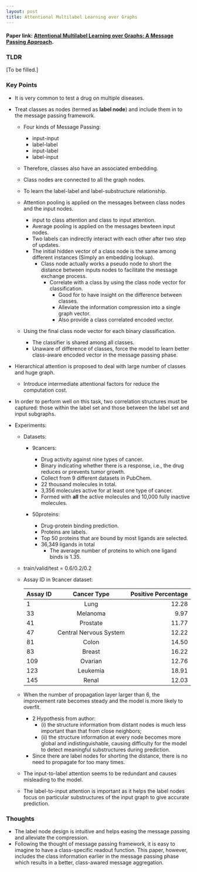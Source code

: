 ```yaml
---
layout: post
title: Attentional Multilabel Learning over Graphs
---
```


#### Paper link: [Attentional Multilabel Learning over Graphs: A Message Passing Approach](https://arxiv.org/abs/1804.00293).
### TLDR
[To be filled.]

### Key Points
- It is very common to test a drug on multiple diseases.
- Treat classes as nodes (termed as **label node**) and include them in to the message passing framework.
    - Four kinds of Message Passing:
        - input-input
        - label-label
        - input-label
        - label-input
    - Therefore, classes also have an associated embedding.
    - Class nodes are connected to all the graph nodes.
    - To learn the label-label and label-substructure relationship.
    - Attention pooling is applied on the messages between class nodes and the input nodes.
        - input to class attention and class to input attention.
        - Average pooling is applied on the messages bewteen input nodes.
        - Two labels can indirectly interact with each other after two step of updates.
        - The initial hidden vector of a class node is the same among different instances (Simply an embedding lookup).
            - Class node actually works a pseudo node to short the distance between inputs nodes to facilitate the message exchange process.
                - Correlate with a class by using the class node vector for classification.
                    - Good for to have insight on the difference between classes.
                    - Alleviate the information compression into a single graph vector.
                    - Also provide a class correlated encoded vector.

    - Using the final class node vector for each binary classification.
        - The classifier is shared among all classes.
        - Unaware of difference of classes, force the model to learn better class-aware encoded vector in the message passing phase.
- Hierarchical attention is proposed to deal with large number of classes and huge graph.
    - Introduce intermediate attentional factors for reduce the computation cost.

- In order to perform well on this task, two correlation structures must be captured: those within the label set and those between the label set and input subgraphs.

- Experiments:
    - Datasets:
        - 9cancers:
            - Drug activity against nine types of cancer.
            - Binary indicating whether there is a response, i.e., the drug reduces or prevents tumor growth.
            - Collect from 9 different datasets in PubChem.
            - 22 thousand molecules in total.
            - 3,356 molecules active for at least one type of cancer. 
            - Formed with **all** the active molecules and 10,000 fully inactive molecules.

        - 50proteins:
            - Drug-protein binding prediction.
            - Proteins are labels.
            - Top 50 proteins that are bound by most ligands are selected.
            - 36,349 ligands in total 
                - The average number of proteins to which one ligand binds is 1.35.

    - train/valid/test = 0.6/0.2/0.2
    - Assay ID in 9cancer dataset:

        |Assay ID |Cancer Type |Positive Percentage|
        | ------------- |:-------------:| -----:|
        |1 |Lung |12.28|
        |33 |Melanoma |9.97|
        |41 |Prostate |11.77|
        |47 |Central Nervous System |12.22|
        |81 |Colon |14.50|
        |83 |Breast |16.22|
        |109 |Ovarian |12.76|
        |123 |Leukemia |18.91|
        |145 |Renal |12.03|

    - When the number of propagation layer larger than 6, the improvement rate becomes steady and the model is more likely to overfit.
        - 2 Hypothesis from author:
            - (i) the structure information from distant nodes is much less important than that from close neighbors;
            - (ii) the structure information at every node becomes more global and indistinguishable, causing difficulty for the model to detect meaningful substructures during prediction.
        - Since there are label nodes for shorting the distance, there is no need to propagate for too many times.
    - The input-to-label attention seems to be redundant and causes misleading to the model.
    - The label-to-input attention is important as it helps the label nodes focus on particular substructures of the input graph to give accurate prediction. 

### Thoughts
- The label node design is intuitive and helps easing the message passing and alleviate the compression.
- Following the thought of message passing framework, it is easy to imagine to have a class-specific readout function. This paper, however, includes the class information earlier in the message passing phase which results in a better, class-awared message aggregation.
